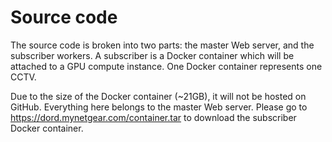 # Source code
The source code is broken into two parts: the master Web server, and the subscriber workers. A subscriber is a Docker container which will be attached to a GPU compute instance. One Docker container represents one CCTV.

Due to the size of the Docker container (~21GB), it will not be hosted on GitHub. Everything here belongs to the master Web server. Please go to https://dord.mynetgear.com/container.tar to download the subscriber Docker container.

